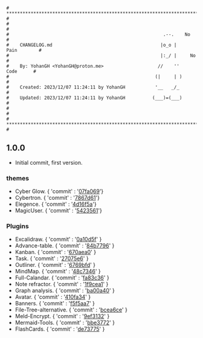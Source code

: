 ```
# **************************************************************************** #
#                                                                              #
#                                                         .--.    No           #
#    CHANGELOG.md                                        |o_o |    Pain        #
#                                                        |:_/ |     No         #
#    By: YohanGH <YohanGH@proton.me>                    //    ''     Code      #
#                                                      (|     | )              #
#    Created: 2023/12/07 11:24:11 by YohanGH           '__   _/_               #
#    Updated: 2023/12/07 11:24:11 by YohanGH          (___)=(___)              #
#                                                                              #
# **************************************************************************** #
```

## 1.0.0

  

- Initial commit, first version.

### themes

- Cyber Glow. { 'commit' : '[07fa069](https://github.com/ArtexJay/Obsidian-CyberGlow/commit/07fa0691c3297f795cd37a22e83dd1db689abb54)'}
- Cybertron. { 'commit' : '[7867d61](https://github.com/nickmilo/Cybertron/commit/7867d61f990fdfbbe94a50c94961672d93b2823a)'}
- Elegence. { 'commit' : '[4d16f5a](https://github.com/Victologo/elegance-theme/commit/4d16f5ad4764893716c6bf43473b55e1690b322d)'}
- MagicUser. { 'commit' : '[5423561](https://github.com/drbap/magicuser-theme-for-obsidian/commit/5423561b9f3279772cb93dcec8463ca069c903f3)'}

### Plugins

- Excalidraw. { 'commit' : '[0a10d5f](https://github.com/zsviczian/obsidian-excalidraw-plugin/commit/0a10d5fbc957543effc36c690b24021a31b5549b)' }
- Advance-table. { 'commit' : '[84b7796](https://github.com/tgrosinger/advanced-tables-obsidian/commit/84b77964dc471632c22e1575edc54d3898494104)' }
- Kanban. { 'commit' : '[670aea0](https://github.com/mgmeyers/obsidian-kanban/commit/670aea0301d9a29f9a4fc8e9939a499f34ba099b)' }
- Task. { 'commit' : '[27075e6](https://github.com/obsidian-tasks-group/obsidian-tasks/commit/27075e656919e42f223b14bd8fd6333cf57c032e)' }
- Outliner. { 'commit' : '[6769bfd](https://github.com/vslinko/obsidian-outliner/commit/6769bfdb0624372177350bbb4c394e7ebc7d3b96)' }
- MindMap. { 'commit' : '[48c7346](https://github.com/lynchjames/obsidian-mind-map/commit/48c73460c82d3ca58131bedf26fcfea74c007487)' }
- Full-Calandar. { 'commit' : '[fa83c36](https://github.com/davish/obsidian-full-calendar/commit/fa83c36c80d81adab2b893b0ab87026d605c54ec)' }
- Note refractor. { 'commit' : '[1f9cea1](https://github.com/lynchjames/note-refactor-obsidian/commit/1f9cea1224be93981528e8413f46a1bdc93cc48b)' }
- Graph analysis. { 'commit' : '[ba00a40](https://github.com/SkepticMystic/graph-analysis/commit/ba00a405f28405c4dd9120690765d2c26c2c4346)' }
- Avatar. { 'commit' : '[410fa34](https://github.com/froehlichA/obsidian-avatar/commit/410fa34cd0e87e55ce52ba36af7841fd07a8bc17)' }
- Banners. { 'commit' : '[f5f5aa7](https://github.com/noatpad/obsidian-banners/commit/f5f5aa732752124bcdde95c378a2e8ae243d5066)' }
- File-Tree-alternative. { 'commit' : '[bcea6ce](https://github.com/ozntel/file-tree-alternative/commit/bcea6ce757116e28b23ef30a473f0f87cbc281cd)' }
- Meld-Encrypt. { 'commit' : '[9ef3132](https://github.com/meld-cp/obsidian-encrypt/commit/9ef3132765561248fd25d7091f6ea01d980febb8)' }
- Mermaid-Tools. { 'commit' : '[bbe3772](https://github.com/dartungar/obsidian-mermaid/commit/bbe3772ecddd6a41a9665ebfd0288cb8ea782afd)' }
- FlashCards. { 'commit' : '[de73775](https://github.com/reuseman/flashcards-obsidian/commit/de737751e69b66ab67caaffe41d504a804a3c39d)' }

